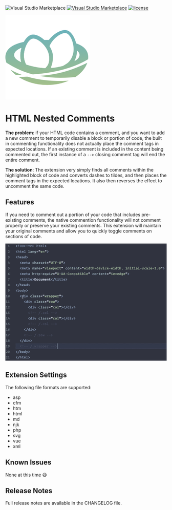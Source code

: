 ![Visual Studio Marketplace](https://img.shields.io/vscode-marketplace/v/philsinatra.html-nested-comments.svg?style=flat-square)
[![Visual Studio Marketplace](https://img.shields.io/vscode-marketplace/d/philsinatra.html-nested-comments.svg?style=flat-square)]()
[![license](https://img.shields.io/github/license/philsinatra/htmlNestedCommentsVSCode.svg?style=flat-square)](https://github.com/philsinatra/htmlNestedCommentsVSCode/blob/master/LICENSE)

![HTML Nested Comments icon](images/icon.png)

# HTML Nested Comments

**The problem**: if your HTML code contains a comment, and you want to add a new comment to temporarily disable a block or portion of code, the built in commenting functionality does not actually place the comment tags in expected locations. If an existing comment is included in the content being commented out, the first instance of a `-->` closing comment tag will end the entire comment.

**The solution**: The extension very simply finds all comments within the highlighted block of code and converts dashes to tildes, and then places the comment tags in the expected locations. It also then reverses the effect to uncomment the same code.

## Features

If you need to comment out a portion of your code that includes pre-existing comments, the native commention functionality will not comment properly or preserve your existing comments. This extension will maintain your original comments and allow you to quickly toggle comments on sections of code.

![code before nesting](images/demo.gif)

## Extension Settings

The following file formats are supported:

- asp
- cfm
- htm
- html
- md
- njk
- php
- svg
- vue
- xml

## Known Issues

None at this time 😃

## Release Notes

Full release notes are available in the CHANGELOG file.